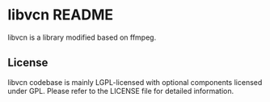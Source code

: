 libvcn README
=============

libvcn is a library modified based on ffmpeg.

## License

libvcn codebase is mainly LGPL-licensed with optional components licensed under
GPL. Please refer to the LICENSE file for detailed information. 

